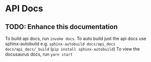 # API Docs

## TODO: Enhance this documentation

To build api docs, run `invoke docs`. 
To auto build just the api docs use sphinx-autobuild e.g. `sphinx-autobuild docs/api_docs docs/api_docs/_build` (`pip install sphinx-autobuild`)
To view the docusaurus docs, run `yarn start`
